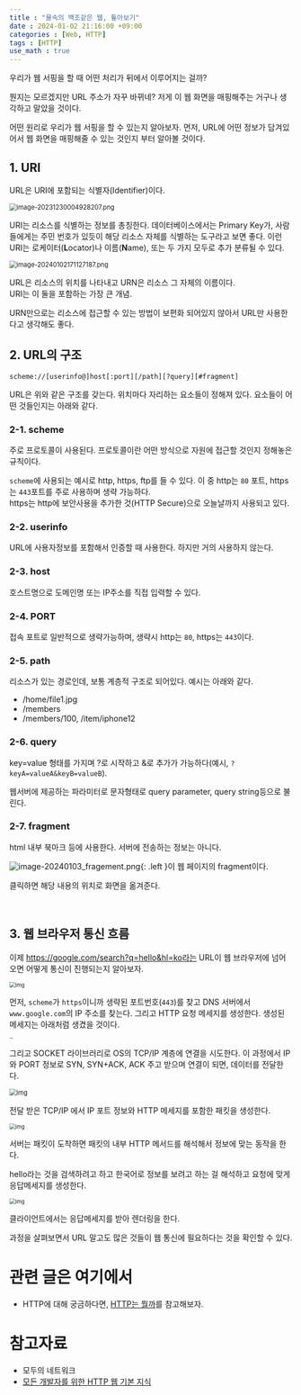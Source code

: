 ```yaml
---
title : "물속의 백조같은 웹, 톺아보기"
date : 2024-01-02 21:16:00 +09:00
categories : [Web, HTTP]
tags : [HTTP]
use_math : true
---
```


우리가 웹 서핑을 할 때 어떤 처리가 뒤에서 이루어지는 걸까?

뭔지는 모르겠지만 URL 주소가 자꾸 바뀌네? 저게 이 웹 화면을 매핑해주는 거구나 생각하고 말았을 것이다.

어떤 원리로 우리가 웹 서핑을 할 수 있는지 알아보자. 먼저, URL에 어떤 정보가 담겨있어서 웹 화면을 매핑해줄 수 있는 것인지 부터 알아볼 것이다.

## 1. URI

URL은 URI에 포함되는 식별자(Identifier)이다.

<img src="https://github.com/jewoodev/blog_img/blob/main/2024-01-02-%EC%9B%B9%EB%8F%99%EC%9E%91%EC%9D%98_%ED%9D%90%EB%A6%84/image-20231230004928207.png?raw=true" alt="image-20231230004928207.png" style="zoom:80%;" />

URI는 리소스를 식별하는 정보를 총칭한다. 데이터베이스에서는 Primary Key가, 사람들에게는 주민 번호가 있듯이 해당 리소스 자체를 식별하는 도구라고 보면 좋다. 이런 URI는 로케이터(**L**ocator)나 이름(**N**ame), 또는 두 가지 모두로 추가 분류될 수 있다. 

<img src="https://github.com/jewoodev/blog_img/blob/main/2024-01-02-%EC%9B%B9%EB%8F%99%EC%9E%91%EC%9D%98_%ED%9D%90%EB%A6%84/image-20240102171127187.png?raw=true" alt="image-20240102171127187.png" style="zoom:80%;" />

URL은 리소스의 위치를 나타내고 URN은 리소스 그 자체의 이름이다.  
URI는 이 둘을 포함하는 가장 큰 개념.

URN만으로는 리소스에 접근할 수 있는 방법이 보편화 되어있지 않아서 URL만 사용한다고 생각해도 좋다.

## 2. URL의 구조

```
scheme://[userinfo@]host[:port][/path][?query][#fragment]
```

URL은 위와 같은 구조를 갖는다. 위치마다 자리하는 요소들이 정해져 있다. 요소들이 어떤 것들인지는 아래와 같다.

### 2-1. scheme

주로 프로토콜이 사용된다. 프로토콜이란 어떤 방식으로 자원에 접근할 것인지 정해놓은 규칙이다. 

`scheme`에 사용되는 예시로 http, https, ftp를 들 수 있다. 이 중 http는 `80` 포트, https는 `443`포트를 주로 사용하며 생략 가능하다.  
https는 http에 보안사용을 추가한 것(HTTP Secure)으로 오늘날까지 사용되고 있다.

### 2-2. userinfo

URL에 사용자정보를 포함해서 인증할 때 사용한다. 하지만 거의 사용하지 않는다. 

### 2-3. host

호스트명으로 도메인명 또는 IP주소를 직접 입력할 수 있다.

### 2-4. PORT

접속 포트로 일반적으로 생략가능하며, 생략시 http는 `80`, https는 `443`이다.

### 2-5. path

리소스가 있는 경로인데, 보통 계층적 구조로 되어있다. 예시는 아래와 같다.

- /home/file1.jpg
- /members
- /members/100, /item/iphone12

### 2-6. query

key=value 형태를 가지며 ?로 시작하고 &로 추가가 가능하다(예시, `?keyA=valueA&keyB=valueB`). 

웹서버에 제공하는 파라미터로 문자형태로 query parameter, query string등으로 불린다.

### 2-7. fragment

html 내부 북마크 등에 사용한다. 서버에 전송하는 정보는 아니다. 

<img src="https://github.com/jewoodev/blog_img/blob/main/2024-01-02-%EC%9B%B9%EB%8F%99%EC%9E%91%EC%9D%98_%ED%9D%90%EB%A6%84/image-20240103_fragement.png?raw=true" alt="image-20240103_fragement.png" />{: .left }이 웹 페이지의 fragment이다. 

클릭하면 해당 내용의 위치로 화면을 옮겨준다.

<br/>

## 3. 웹 브라우저 통신 흐름

이제 https://google.com/search?q=hello&hl=ko라는 URL이 웹 브라우저에 넘어오면 어떻게 통신이 진행되는지 알아보자. 

<img src="https://github.com/jewoodev/blog_img/blob/main/2024-01-02-%EC%9B%B9%EB%8F%99%EC%9E%91%EC%9D%98_%ED%9D%90%EB%A6%84/image-20240102172934469.png?raw=true" alt="img" style="zoom:67%;" />

먼저, `scheme`가 `https`이니까 생략된 포트번호(`443`)를 찾고 DNS 서버에서 `www.google.com`의 IP 주소를 찾는다. 그리고 HTTP 요청 메세지를 생성한다. 생성된 메세지는 아래처럼 생겼을 것이다.

<img src="https://github.com/jewoodev/blog_img/blob/main/2024-01-02-%EC%9B%B9%EB%8F%99%EC%9E%91%EC%9D%98_%ED%9D%90%EB%A6%84/image-20240103_request_message.jpg?raw=true" alt="img" style="zoom: 15%;" />

그리고 SOCKET 라이브러리로 OS의 TCP/IP 계층에 연결을 시도한다. 이 과정에서 IP 와 PORT 정보로 SYN, SYN+ACK, ACK 주고 받으며 연결이 되면, 데이터를 전달한다. 

<img src="https://github.com/jewoodev/blog_img/blob/main/2024-01-02-%EC%9B%B9%EB%8F%99%EC%9E%91%EC%9D%98_%ED%9D%90%EB%A6%84/image-20231230010408096.png?raw=true" alt="img" style="zoom:80%;" />

전달 받은 TCP/IP 에서 IP 포트 정보와 HTTP 메세지를 포함한 패킷을 생성한다. 

<img src="https://github.com/jewoodev/blog_img/blob/main/2024-01-02-%EC%9B%B9%EB%8F%99%EC%9E%91%EC%9D%98_%ED%9D%90%EB%A6%84/image-20231230010543725.png?raw=true" alt="img" style="zoom: 67%;" />

서버는 패킷이 도착하면 패킷의 내부 HTTP 메서드를 해석해서 정보에 맞는 동작을 한다.

hello라는 것을 검색하려고 하고 한국어로 정보를 보려고 하는 걸 해석하고 요청에 맞게 응답메세지를 생성한다.

<img src="https://github.com/jewoodev/blog_img/blob/main/2024-01-02-%EC%9B%B9%EB%8F%99%EC%9E%91%EC%9D%98_%ED%9D%90%EB%A6%84/image-20231230010720275.png?raw=true" alt="img" style="zoom: 67%;" />

클라이언트에서는 응답메세지를 받아 렌더링을 한다.

과정을 살펴보면서 URL 말고도 많은 것들이 웹 통신에 필요하다는 것을 확인할 수 있다. 

# 관련 글은 여기에서

- HTTP에 대해 궁금하다면, [HTTP는 뭘까](https://jewoodev.github.io/posts/gist_of_http/)를 참고해보자.

# 참고자료

- 모두의 네트워크
- [모든 개발자를 위한 HTTP 웹 기본 지식](https://www.inflearn.com/course/http-%EC%9B%B9-%EB%84%A4%ED%8A%B8%EC%9B%8C%ED%81%AC/dashboard)

